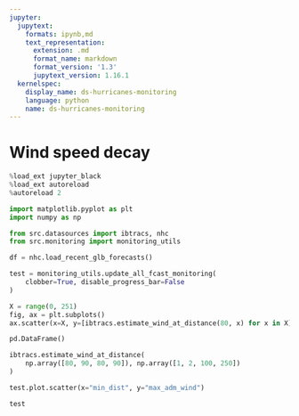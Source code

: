 ```yaml
---
jupyter:
  jupytext:
    formats: ipynb,md
    text_representation:
      extension: .md
      format_name: markdown
      format_version: '1.3'
      jupytext_version: 1.16.1
  kernelspec:
    display_name: ds-hurricanes-monitoring
    language: python
    name: ds-hurricanes-monitoring
---
```


# Wind speed decay

```python
%load_ext jupyter_black
%load_ext autoreload
%autoreload 2
```

```python
import matplotlib.pyplot as plt
import numpy as np

from src.datasources import ibtracs, nhc
from src.monitoring import monitoring_utils
```

```python
df = nhc.load_recent_glb_forecasts()
```

```python
test = monitoring_utils.update_all_fcast_monitoring(
    clobber=True, disable_progress_bar=False
)
```

```python
X = range(0, 251)
fig, ax = plt.subplots()
ax.scatter(x=X, y=[ibtracs.estimate_wind_at_distance(80, x) for x in X])
```

```python
pd.DataFrame()
```

```python
ibtracs.estimate_wind_at_distance(
    np.array([80, 90, 80, 90]), np.array([1, 2, 100, 250])
)
```

```python
test.plot.scatter(x="min_dist", y="max_adm_wind")
```

```python
test
```
